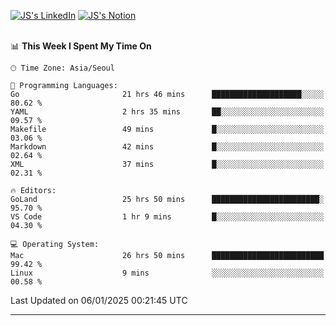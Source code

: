 
[![JS's LinkedIn](https://img.shields.io/badge/LinkedIn-blue?style=for-the-badge&logo=linkedin)](https://www.linkedin.com/in/jaeseung-lee-5a2a32139/) 
[![JS's Notion](https://img.shields.io/badge/Notion-black?style=for-the-badge&logo=notion)](https://bit.ly/ljswiki1) <br><br>
<!-- ![JS's GitHub stats](https://github-readme-stats-lemon-five.vercel.app/api?username=tkxkd0159&hide=contribs,prs,stars,issues&show_icons=true&theme=react&include_all_commits=true)   -->
<!-- ![Top Langs](https://github-readme-stats-lemon-five.vercel.app/api/top-langs/?username=tkxkd0159&layout=compact&hide=jupyter%20notebook,scss,html,css&langs_count=10)  -->


<!--START_SECTION:waka-->
📊 **This Week I Spent My Time On** 

```text
🕑︎ Time Zone: Asia/Seoul

💬 Programming Languages: 
Go                       21 hrs 46 mins      ████████████████████░░░░░   80.62 % 
YAML                     2 hrs 35 mins       ██░░░░░░░░░░░░░░░░░░░░░░░   09.57 % 
Makefile                 49 mins             █░░░░░░░░░░░░░░░░░░░░░░░░   03.06 % 
Markdown                 42 mins             █░░░░░░░░░░░░░░░░░░░░░░░░   02.64 % 
XML                      37 mins             █░░░░░░░░░░░░░░░░░░░░░░░░   02.31 % 

🔥 Editors: 
GoLand                   25 hrs 50 mins      ████████████████████████░   95.70 % 
VS Code                  1 hr 9 mins         █░░░░░░░░░░░░░░░░░░░░░░░░   04.30 % 

💻 Operating System: 
Mac                      26 hrs 50 mins      █████████████████████████   99.42 % 
Linux                    9 mins              ░░░░░░░░░░░░░░░░░░░░░░░░░   00.58 % 
```


 Last Updated on 06/01/2025 00:21:45 UTC
<!--END_SECTION:waka-->

---
<!---
<a href="https://github.com/tkxkd0159/books">
  <img align="center" src="https://github-readme-stats-lemon-five.vercel.app/api/pin/?username=tkxkd0159&repo=books&theme=react" />
</a>
-->

<!---
- 🔭 I’m currently working on ...
- 🌱 I’m currently learning blockchain and distributed network
- 👯 I’m looking to collaborate on ...
- 🤔 I’m looking for help with ...
- 💬 Ask me about ...
- 📫 How to reach me: ...
- 😄 Pronouns: ...
- ⚡ Fun fact: ...
-->
